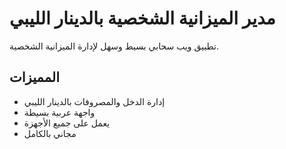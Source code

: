 # مدير الميزانية الشخصية بالدينار الليبي

تطبيق ويب سحابي بسيط وسهل لإدارة الميزانية الشخصية.

## المميزات
- إدارة الدخل والمصروفات بالدينار الليبي
- واجهة عربية بسيطة
- يعمل على جميع الأجهزة
- مجاني بالكامل